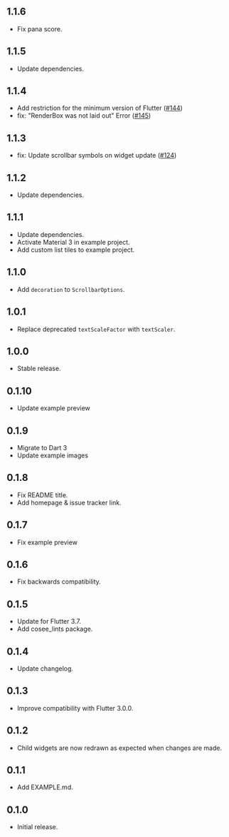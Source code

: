 ## 1.1.6

* Fix pana score.

## 1.1.5

* Update dependencies.

## 1.1.4

* Add restriction for the minimum version of Flutter ([#144](https://github.com/cosee/alphabet_list_view/issues/144))
* fix: "RenderBox was not laid out" Error ([#145](https://github.com/cosee/alphabet_list_view/pull/145))

## 1.1.3

* fix: Update scrollbar symbols on widget update ([#124](https://github.com/cosee/alphabet_list_view/pull/124))

## 1.1.2

* Update dependencies.

## 1.1.1

* Update dependencies.
* Activate Material 3 in example project.
* Add custom list tiles to example project.

## 1.1.0

* Add `decoration` to `ScrollbarOptions`.

## 1.0.1

* Replace deprecated `textScaleFactor` with `textScaler`.

## 1.0.0

* Stable release.

## 0.1.10

* Update example preview

## 0.1.9

* Migrate to Dart 3
* Update example images

## 0.1.8

* Fix README title.
* Add homepage & issue tracker link.

## 0.1.7

* Fix example preview

## 0.1.6

* Fix backwards compatibility.

## 0.1.5

* Update for Flutter 3.7.
* Add cosee_lints package.

## 0.1.4

* Update changelog.

## 0.1.3

* Improve compatibility with Flutter 3.0.0.

## 0.1.2

* Child widgets are now redrawn as expected when changes are made.

## 0.1.1

* Add EXAMPLE.md.

## 0.1.0

* Initial release.
